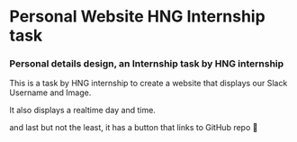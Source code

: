 # Personal Website HNG Internship task

### Personal details design, an Internship task by HNG internship

This is a task by HNG internship to create a website that displays our Slack Username and Image.

It also displays a realtime day and time.

and last but not the least, it has a button that links to GitHub repo 🙂
